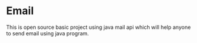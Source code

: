 # Email
This is open source basic project using java mail api which will help anyone to send email using java program.

